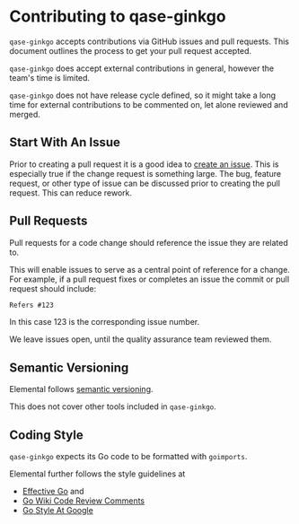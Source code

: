# Contributing to qase-ginkgo

`qase-ginkgo` accepts contributions via GitHub issues and pull requests.
This document outlines the process to get your pull request accepted.

`qase-ginkgo` does accept external contributions in general,
however the team's time is limited.

`qase-ginkgo` does not have release cycle defined, so it might take a long
time for external contributions to be commented on, let alone reviewed and
merged.

## Start With An Issue

Prior to creating a pull request it is a good idea to [create an issue].
This is especially true if the change request is something large.
The bug, feature request, or other type of issue can be discussed prior to
creating the pull request. This can reduce rework.

[Create an issue]: https://github.com/rancher-sandbox/qase-ginkgo/issues/new

## Pull Requests

Pull requests for a code change should reference the issue they are related to.

This will enable issues to serve as a central point of reference for a change.
For example, if a pull request fixes or completes an issue the commit or
pull request should include:

```md
Refers #123
```

In this case 123 is the corresponding issue number.

We leave issues open, until the quality assurance team reviewed them.

## Semantic Versioning

Elemental follows [semantic versioning](https://semver.org/).

This does not cover other tools included in `qase-ginkgo`.

## Coding Style

`qase-ginkgo` expects its Go code to be formatted with `goimports`.

Elemental further follows the style guidelines at

  - [Effective Go](https://go.dev/doc/effective_go) and
  - [Go Wiki Code Review Comments](https://github.com/golang/go/wiki/CodeReviewComments)
  - [Go Style At Google](https://google.github.io/styleguide/go/guide)
